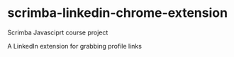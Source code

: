 # scrimba-linkedin-chrome-extension
Scrimba Javasciprt course project

A LinkedIn extension for grabbing profile links
